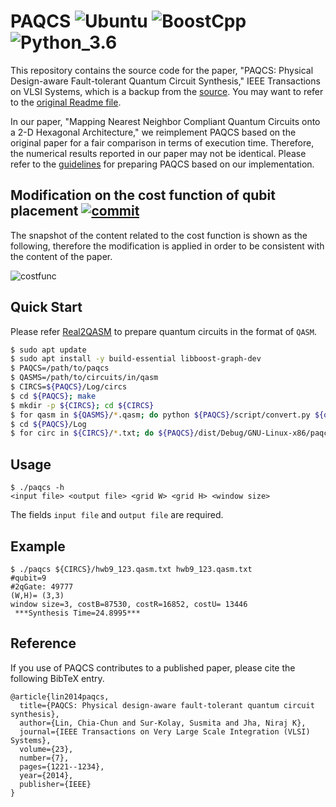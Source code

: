 # PAQCS ![Ubuntu](https://shields.io/badge/Ubuntu-16.04-orange) ![BoostCpp](https://shields.io/badge/Boost%20C++-1.58-green) ![Python_3.6](https://shields.io/badge/Python-3.6-blue)

This repository contains the source code for the paper, "PAQCS: Physical Design-aware Fault-tolerant Quantum Circuit Synthesis," IEEE Transactions on VLSI Systems, which is a backup from the [source](https://www.princeton.edu/~cad/download/PAQCS.tar.gz). You may want to refer to the [original Readme file](https://github.com/elsa-lab/PAQCS/blob/main/Readme.original.txt).

In our paper, "Mapping Nearest Neighbor Compliant Quantum Circuits onto a 2-D Hexagonal Architecture," we reimplement PAQCS based on the original paper for a fair comparison in terms of execution time. Therefore, the numerical results reported in our paper may not be identical. Please refer to the [guidelines](https://github.com/elsa-lab/PAQCS/blob/main/doc/Guidelines_NNCQC.md) for preparing PAQCS based on our implementation.

## Modification on the cost function of qubit placement [![commit](https://shields.io/badge/commit-2c48012-critical)](https://github.com/elsa-lab/PAQCS/commit/2c48012f386fe9577bd5c9728499941cb00111d5)

The snapshot of the content related to the cost function is shown as the following, therefore the modification is applied in order to be consistent with the content of the paper.

![costfunc](https://i.imgur.com/hoflx1q.png)

## Quick Start

Please refer [Real2QASM](https://github.com/elsa-lab/Real2QASM#quick-start) to prepare quantum circuits in the format of `QASM`.

```bash
$ sudo apt update
$ sudo apt install -y build-essential libboost-graph-dev
$ PAQCS=/path/to/paqcs
$ QASMS=/path/to/circuits/in/qasm
$ CIRCS=${PAQCS}/Log/circs
$ cd ${PAQCS}; make
$ mkdir -p ${CIRCS}; cd ${CIRCS}
$ for qasm in ${QASMS}/*.qasm; do python ${PAQCS}/script/convert.py ${qasm} | tee ${qasm##*/}.txt; done
$ cd ${PAQCS}/Log
$ for circ in ${CIRCS}/*.txt; do ${PAQCS}/dist/Debug/GNU-Linux-x86/paqcs ${circ} ${circ##*/}; done
```

## Usage

```
$ ./paqcs -h
<input file> <output file> <grid W> <grid H> <window size>
```

The fields `input file` and `output file` are required.

## Example

```
$ ./paqcs ${CIRCS}/hwb9_123.qasm.txt hwb9_123.qasm.txt
#qubit=9
#2qGate: 49777
(W,H)= (3,3)
window size=3, costB=87530, costR=16852, costU= 13446
 ***Synthesis Time=24.8995***
```

## Reference

If you use of PAQCS contributes to a published paper, please cite the following BibTeX entry.

```
@article{lin2014paqcs,
  title={PAQCS: Physical design-aware fault-tolerant quantum circuit synthesis},
  author={Lin, Chia-Chun and Sur-Kolay, Susmita and Jha, Niraj K},
  journal={IEEE Transactions on Very Large Scale Integration (VLSI) Systems},
  volume={23},
  number={7},
  pages={1221--1234},
  year={2014},
  publisher={IEEE}
}
```
